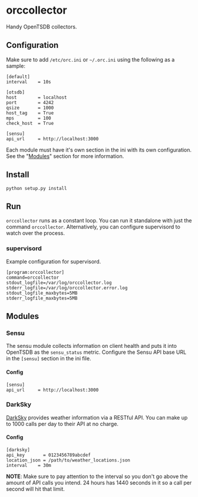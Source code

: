 # orccollector

Handy OpenTSDB collectors.

## Configuration

Make sure to add `/etc/orc.ini` or `~/.orc.ini` using the following as a sample:

    [default]
    interval    = 10s

    [otsdb]
    host        = localhost
    port        = 4242
    qsize       = 1000
    host_tag    = True
    mps         = 100
    check_host  = True

    [sensu]
    api_url     = http://localhost:3000

Each module must have it's own section in the ini with its own 
configuration.  See the "[Modules](#modules)" section for more information.

## Install

`python setup.py install`

## Run

`orccollector` runs as a constant loop.  You can run it standalone with 
just the command `orccollector`.  Alternatively, you can configure 
supervisord to watch over the process.

### supervisord

Example configuration for supervisord.

    [program:orccollector]
    command=orccollector
    stdout_logfile=/var/log/orccollector.log
    stderr_logfile=/var/log/orccollector.error.log
    stdout_logfile_maxbytes=5MB
    stderr_logfile_maxbytes=5MB

## Modules

### Sensu

The sensu module collects information on client health and puts it into 
OpenTSDB as the `sensu_status` metric.  Configure the Sensu API base URL
in the `[sensu]` section in the ini file.

#### Config

    [sensu]
    api_url     = http://localhost:3000

### DarkSky

[DarkSky](https://darksky.net/dev/) provides weather information via a 
RESTful API.  You can make up to 1000 calls per day to their API at no 
charge.

#### Config 

    [darksky]
    api_key       = 0123456789abcdef
    location_json = /path/to/weather_locations.json
    interval    = 30m

**NOTE**: Make sure to pay attention to the interval so you don't go 
above the amount of API calls you intend.  24 hours has 1440 seconds in 
it so a call per second will hit that limit.